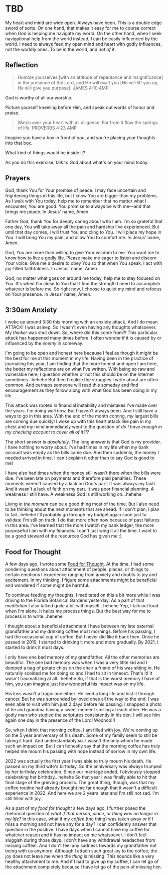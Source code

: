 # TBD

My heart and mind are wide open. Always have been. This is a double edge sword of sorts. On one hand, that makes it easy for me to course correct when God is helping me navigate my world. On the other hand, when I seek navigational help from the world instead, I can be easily influenced by the world. I need to always feed my open mind and heart with godly influences, not the worldly ones. To be *in* the world, and not *of* it.

## Reflection

> Humble yourselves [with an attitude of repentance and insignificance] in the presence of the Lord, and He will exalt you [He will lift you up, He will give you purpose]. JAMES 4:10 AMP

God is worthy of all our worship.

Picture yourself kneeling before Him, and speak out words of honor and praise.




> Watch over your heart with all diligence, For from it flow the springs of life. PROVERBS 4:23 AMP

Imagine you have a box in front of you, and you're placing your thoughts into that box.

What kind of things would be inside it?

As you do this exercise, talk to God about what's on your mind today.

## Prayers

God, thank You for Your promise of peace. I may face uncertain and frightening things in this life, but I know You are bigger than my problems. As I walk with You today, help me to remember that no matter what l encounter, You are good. You promise to always be with me—and that brings me peace. In Jesus' name, Amen.

Father God, thank You for deeply caring about who I am. I'm so grateful that one day, You will take away all the pain and hardship I've experienced. But until that day comes, I will trust You and cling to You. I will place my hope in You. I will bring You my pain, and allow You to comfort me. In Jesus' name, Amen.

God, You are more than willing to give Your wisdom to me. You want me to know how to live a godly life. Please make me eager to listen and discern Your voice. Give me a desire to obey You so that when You speak, I act with joy-filled faithfulness. In Jesus' name, Amen.

God, no matter what goes on around me today, help me to stay focused on You. It's when I'm close to You that I find the strength I need to accomplish whatever is before me. So right now, I choose to quiet my mind and refocus on Your presence. In Jesus' name, Amen.

## 3:30am Anxiety

I woke up around 3:30 this morning with an anxiety attack. And I do mean ATTACK! I was asleep. So I wasn't even having any thoughts whatsoever. My *thinker* was shut down. So, where did this come from?! This particular attack has happened many times before. I often wonder if it is caused by or influenced by the *enemy* in someway.

I'm going to be open and honest here because I feel as though it might be the best for me at this moment in my life. Having been in the practice of journaling this year, I am finding that the more honest and open I am here, the better my reflections are on what I've written. With being so raw and vulnerable here, I question whether or not this should be on the Internet sometimes...hehehe But then I realize the struggles I write about are often common. And perhaps someone will read this someday and find encouragement as they follow along with what God has been doing in my life.

This attack was rooted in financial instability and mistakes I've made over the years. I'm doing well now. But I haven't always been. And I still have a ways to go in this area. With the end of the month coming, my largest bills are coming due quickly! I woke up with this heart attack like pain in my chest and my mind immediately went to the question of *do I have enough in my checking account to cover all of it?!?*

The short answer is *absolutely*. The long answer is that God is my provider. I have nothing to worry about. I've had times in my life when my bank account was empty as the bills came due. And then suddenly, the money I needed arrived in time. I can't explain it other than to say God is good to me!

I have also had times when the money still wasn't there when the bills were due. I've been late on payments and therefore paid penalties. These moments weren't caused by a lack on God's part. It was always my fault. And it wasn't a lack of faith on my part. It was poor financial planning. A weakness I still have. A weakness God is still working on...hehehe

Living *in the moment* can be a good thing most of the time. But I also need to be thinking about the next moments that are ahead. If I don't plan, I plan to fail...hehehe I'll probably go through my budget again soon just to validate I'm still on track. I do that more often now because of past failures in this area. I've learned that the more I watch my bank ledger, the more purposeful I am with my finances. I can't just wing it all the time. I want to be a good steward of the resources God has given me :)

## Food for Thought

A few days ago, I wrote some [Food for Thought](./23_new-grocer-food-for-thought-dog-toys-and-frozen.md#food-for-thought). At the time, I had some pondering questions about attachment of people, places, or things to certain emotions I experience ranging from anxiety and doubts to joy and excitement. In my thinking, I figure some attachments might be beneficial and wondered if some might be harmful.

To continue feeding my thoughts, I meditated on this a bit more while I was driving to the Florida Botanical Gardens yesterday. As a part of that *meditation* I also talked quite a bit with myself...hehehe Yep, I talk out loud when I'm alone. It helps me process things. But the best way for me to process is to write...hehehe

I thought about a beneficial attachment I have between my late paternal grandfather and my drinking coffee most mornings. Before his passing, I had the occasional cup of coffee. But I never did like it back then. Once he passed in 2019, I started to drinking it more and more gradually. By 2021, I started to drink it most days.

I only have one bad memory of my grandfather. All the other memories are beautiful. The one bad memory was when I was a very little kid and I dumped a bag of potato chips on the chair a friend of his was sitting in. He naturally scolded me for doing so and I had to sit in timeout. That's it! It wasn't traumatizing at all...hehehe So, if that is the worst memory I have of him, you can imagine just how wonderful his impact was on my life.

His loss wasn't a tragic one either. He lived a long life and lost it through cancer. But he was surrounded by loved ones all the way to the end. I was even able to visit with him just 2 days before his passing. I snapped a photo of he and grandma having a sweet moment smiling at each other. He was a godly man who studied the scriptures consistently in his den. I will see him again one day in the presence of the Lord! Woohoo!!!

So, when I drink that morning coffee, I am filled with joy. We're coming up on the 5 year anniversary of his death. Some of my family seem to still be taking it hard. And understandably so. I wasn't the only whom he made such an impact on. But I can honestly say that the morning coffee has truly helped me mourn his passing with hope instead of sorrow in my own life.

2022 was actually the first year I was able to truly mourn his death. He passed on my third wife's birthday. So the anniversary was always trumped by her birthday celebration. Since our marriage ended, I obviously stopped celebrating her birthday...hehehe So that year I was finally able to hit that final stage of the grieving process. The great thing, though, was that my coffee routine had already brought me far enough that it wasn't a difficult experience in 2022. And here we are 2 years later and I'm still not sad. I'm still filled with joy.

As a part of my *food for thought* a few days ago, I further posed the rhetorical question of *what if that person, place, or thing was no longer in my life?* In this case, what if my *coffee* (the thing) was taken away or if I miss a morning and not have any for a day? I can confidently answer that question in the positive. I have days when I cannot have my coffee for whatever reason and it has no impact on me whatsoever. I don't feel sluggish during those days. I don't have any withdrawal headaches from missing caffein. And I don't feel any sadness towards my grandfather not being with us anymore. Although I attach such great joy to the coffee, the joy does not leave me when the *thing* is missing. This sounds like a very healthy attachment to me. And if I had to give up my coffee, I can let go of the attachment completely because I have let go of the pain of missing him.

